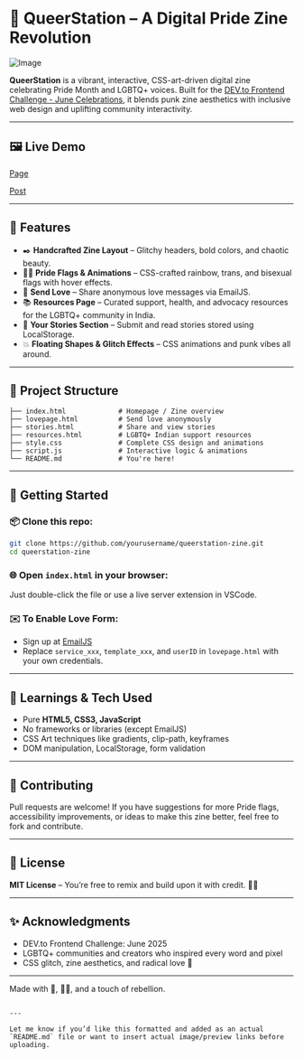 # 🌈 QueerStation – A Digital Pride Zine Revolution

![Image](https://github.com/user-attachments/assets/7b61655b-c9d7-42cc-8608-4a4876682d1b)

**QueerStation** is a vibrant, interactive, CSS-art-driven digital zine celebrating Pride Month and LGBTQ+ voices. Built for the [DEV.to Frontend Challenge - June Celebrations](https://dev.to/challenges/frontend-2025-06-04), it blends punk zine aesthetics with inclusive web design and uplifting community interactivity.

---

## 🖼️ Live Demo
[Page](https://brilliant-hamster-1e022f.netlify.app/)

[Post](https://dev.to/sneha_2004/queerstation-a-digital-pride-zine-revolution-43h4)

---

## 📌 Features

- ✒️ **Handcrafted Zine Layout** – Glitchy headers, bold colors, and chaotic beauty.
- 🏳️‍🌈 **Pride Flags & Animations** – CSS-crafted rainbow, trans, and bisexual flags with hover effects.
- 💌 **Send Love** – Share anonymous love messages via EmailJS.
- 📚 **Resources Page** – Curated support, health, and advocacy resources for the LGBTQ+ community in India.
- 📖 **Your Stories Section** – Submit and read stories stored using LocalStorage.
- 💥 **Floating Shapes & Glitch Effects** – CSS animations and punk vibes all around.

---

## 📁 Project Structure

```plaintext
├── index.html             # Homepage / Zine overview
├── lovepage.html          # Send love anonymously
├── stories.html           # Share and view stories
├── resources.html         # LGBTQ+ Indian support resources
├── style.css              # Complete CSS design and animations
├── script.js              # Interactive logic & animations
└── README.md              # You're here!
````

---

## 🚀 Getting Started

### 📦 Clone this repo:

```bash
git clone https://github.com/yourusername/queerstation-zine.git
cd queerstation-zine
```

### 🌐 Open `index.html` in your browser:

Just double-click the file or use a live server extension in VSCode.

### ✉️ To Enable Love Form:

* Sign up at [EmailJS](https://www.emailjs.com/)
* Replace `service_xxx`, `template_xxx`, and `userID` in `lovepage.html` with your own credentials.

---

## 🧠 Learnings & Tech Used

* Pure **HTML5, CSS3, JavaScript**
* No frameworks or libraries (except EmailJS)
* CSS Art techniques like gradients, clip-path, keyframes
* DOM manipulation, LocalStorage, form validation

---

## 🎉 Contributing

Pull requests are welcome! If you have suggestions for more Pride flags, accessibility improvements, or ideas to make this zine better, feel free to fork and contribute.

---

## 📜 License

**MIT License** – You’re free to remix and build upon it with credit. 🏳️‍🌈

---

## ✨ Acknowledgments

* DEV.to Frontend Challenge: June 2025
* LGBTQ+ communities and creators who inspired every word and pixel
* CSS glitch, zine aesthetics, and radical love 💖

---

Made with 💅, 🏳️‍🌈, and a touch of rebellion.

```

---

Let me know if you’d like this formatted and added as an actual `README.md` file or want to insert actual image/preview links before uploading.
```
